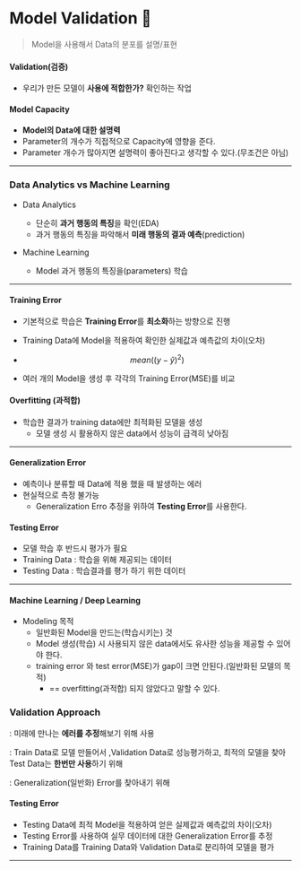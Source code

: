 # Model Validation :100:

> Model을 사용해서 Data의 분포를 설명/표현

#### Validation(검증)

* 우리가 만든 모델이 **사용에 적합한가?** 확인하는 작업



#### Model Capacity

* **Model의 Data에 대한 설명력**
* Parameter의 개수가 직접적으로 Capacity에 영향을 준다.
* Parameter 개수가 많아지면 설명력이 좋아진다고 생각할 수 있다.(무조건은 아님)

---

### Data Analytics vs Machine Learning

* Data Analytics
  * 단순히 **과거 행동의 특징**을 확인(EDA)
  * 과거 행동의 특징을 파악해서 **미래 행동의 결과 예측**(prediction)



* Machine Learning
  * Model 과거 행동의 특징을(parameters) 학습

---

#### Training Error

* 기본적으로 학습은 **Training Error**를 **최소화**하는 방향으로 진행

* Training Data에 Model을 적용하여 확인한 실제값과 예측값의 차이(오차)

* $$
  mean((y- \hat y)^2)
  $$

* 여러 개의 Model을 생성 후 각각의 Training Error(MSE)를 비교



#### Overfitting (과적합)

* 학습한 결과가 training data에만 최적화된 모델을 생성
  * 모델 생성 시 활용하지 않은 data에서 성능이 급격히 낮아짐

---

#### Generalization Error

* 예측이나 분류할 때 Data에 적용 했을 때 발생하는 에러
* 현실적으로 측정 불가능
  * Generalization Erro 추정을 위하여 **Testing Error**를 사용한다.



#### Testing Error

* 모델 학습 후 반드시 평가가 필요
* Training Data : 학습을 위해 제공되는 데이터
* Testing Data : 학습결과를 평가 하기 위한 데이터

---

#### Machine Learning / Deep Learning

* Modeling 목적
  * 일반화된 Model을 만드는(학습시키는) 것
  * Model 생성(학습) 시 사용되지 않은 data에서도 유사한 성능을 제공할 수 있어야 한다.
  * training error 와 test error(MSE)가 gap이 크면 안된다.(일반화된 모델의 목적)
    * == overfitting(과적합) 되지 않았다고 말할 수 있다.

### Validation Approach

: 미래에 만나는 **에러를 추정**해보기 위해 사용

: Train Data로 모델 만들어서 ,Validation Data로 성능평가하고, 최적의 모델을 찾아 Test Data는 **한번만 사용**하기 위해

: Generalization(일반화) Error를 찾아내기 위해



#### Testing Error

* Testing Data에 최적 Model을 적용하여 얻은 실제값과 예측값의 차이(오차)
* Testing Error를 사용하여 실무 데이터에 대한 Generalization Error를 추정
* Training Data를 Training Data와 Validation Data로 분리하여 모델을 평가

---

